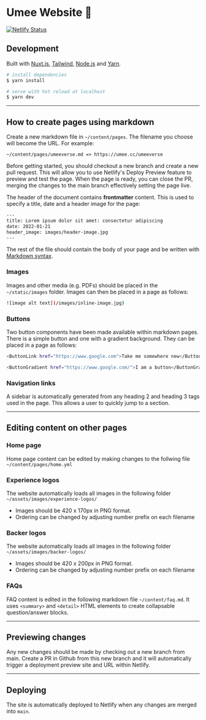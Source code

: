 # Umee Website 🐙

[![Netlify Status](https://api.netlify.com/api/v1/badges/423df50c-2801-4926-83b7-8415e4d450cf/deploy-status)](https://app.netlify.com/sites/vibrant-bassi-5dde1e/deploys)

## Development

Built with [Nuxt.js](https://nuxtjs.org/), [Tailwind](https://tailwindcss.com/), [Node.js](https://nodejs.org/) and [Yarn](https://yarnpkg.com/).

```bash
# install dependencies
$ yarn install

# serve with hot reload at localhost
$ yarn dev
```

---

## How to create pages using markdown

Create a new markdown file in `~/content/pages`. The filename you choose will become the URL. For example:

`~/content/pages/umeeverse.md => https://umee.cc/umeeverse`

Before getting started, you should checkout a new branch and create a new pull request. This will allow you to use Netlify's Deploy Preview feature to preview and test the page. When the page is ready, you can close the PR, merging the changes to the main branch effectively setting the page live.

The header of the document contains **frontmatter** content. This is used to specify a title, date and a header image for the page:

```bash
---
title: Lorem ipsum dolor sit amet: consectetur adipiscing
date: 2022-01-21
header_image: images/header-image.jpg
---
```

The rest of the file should contain the body of your page and be written with [Markdown syntax](https://www.markdownguide.org/basic-syntax/).

### Images

Images and other media (e.g. PDFs) should be placed in the `~/static/images` folder. Images can then be placed in a page as follows:

```bash
![image alt text](/images/inline-image.jpg)
```

### Buttons

Two button components have been made available within markdown pages. There is a simple button and one with a gradient background. They can be placed in a page as follows:

```bash
<ButtonLink href="https://www.google.com">Take me somewhere new</ButtonLink>

<ButtonGradient href="https://www.google.com/">I am a button</ButtonGradient>
```

### Navigation links

A sidebar is automatically generated from any heading 2 and heading 3 tags used in the page. This allows a user to quickly jump to a section.

---

## Editing content on other pages

### Home page

Home page content can be edited by making changes to the follwing file `~/content/pages/home.yml`

### Experience logos

The website automatically loads all images in the following folder `~/assets/images/experience-logos/`

- Images should be 420 x 170px in PNG format.
- Ordering can be changed by adjusting number prefix on each filename

### Backer logos

The website automatically loads all images in the following folder `~/assets/images/backer-logos/`

- Images should be 420 x 200px in PNG format.
- Ordering can be changed by adjusting number prefix on each filename

### FAQs

FAQ content is edited in the following markdown file `~/content/faq.md`. It uses `<summary>` and `<detail>` HTML elements to create collapsable question/answer blocks.

---

## Previewing changes

Any new changes should be made by checking out a new branch from main. Create a PR in Github from this new branch and it will automatically trigger a deployment preview site and URL within Netlify.

---

## Deploying

The site is automatically deployed to Netlify when any changes are merged into `main`.
